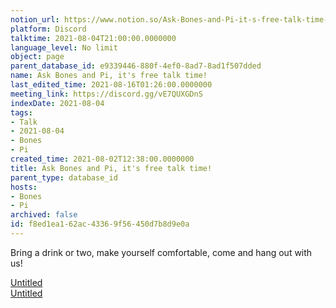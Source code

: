 ```yaml
---
notion_url: https://www.notion.so/Ask-Bones-and-Pi-it-s-free-talk-time-f8ed1ea162ac43369f56450d7b8d9e0a
platform: Discord
talktime: 2021-08-04T21:00:00.0000000
language_level: No limit
object: page
parent_database_id: e9339446-880f-4ef0-8ad7-8ad1f507dded
name: Ask Bones and Pi, it's free talk time!
last_edited_time: 2021-08-16T01:26:00.0000000
meeting_link: https://discord.gg/vE7QUXGDnS
indexDate: 2021-08-04
tags:
- Talk
- 2021-08-04
- Bones
- Pi
created_time: 2021-08-02T12:38:00.0000000
title: Ask Bones and Pi, it's free talk time!
parent_type: database_id
hosts:
- Bones
- Pi
archived: false
id: f8ed1ea1-62ac-4336-9f56-450d7b8d9e0a
---
```


Bring a drink or two, make yourself comfortable, come and hang out with us!

[Untitled](https://www.notion.so/12c4a9e645d54aefa860b5f927a0b220)   
[Untitled](https://www.notion.so/482e61b02b9c4456b2b4fe86bb7544c6)   







